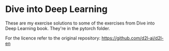 # Dive into Deep Learning
These are my exercise solutions to some of the exercises from Dive into Deep Learning book. They're in the pytorch folder.

For the licence refer to the original repository: https://github.com/d2l-ai/d2l-en
